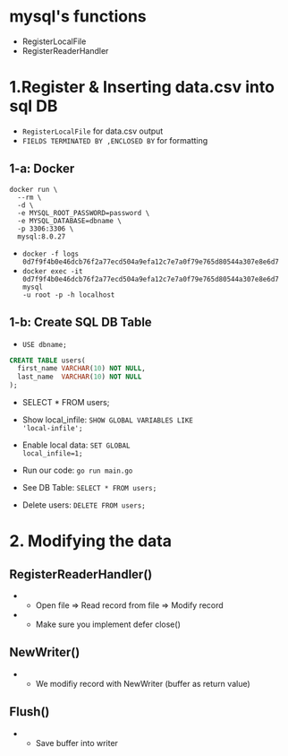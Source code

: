 # mysql's functions
- RegisterLocalFile
- RegisterReaderHandler

# 1.Register & Inserting data.csv into sql DB
- <code>RegisterLocalFile</code> for data.csv output
- <code>FIELDS TERMINATED BY ,ENCLOSED BY</code> for formatting

## 1-a: Docker
```
docker run \
  --rm \
  -d \
  -e MYSQL_ROOT_PASSWORD=password \
  -e MYSQL_DATABASE=dbname \
  -p 3306:3306 \
  mysql:8.0.27
```
- <code>docker -f logs 0d7f9f4b0e46dcb76f2a77ecd504a9efa12c7e7a0f79e765d80544a307e8e6d7</code>
- <code>docker exec -it 0d7f9f4b0e46dcb76f2a77ecd504a9efa12c7e7a0f79e765d80544a307e8e6d7 mysql -u root -p -h localhost</code>

## 1-b: Create SQL DB Table
- <code>USE dbname;</code>
```sql
CREATE TABLE users(
  first_name VARCHAR(10) NOT NULL,
  last_name  VARCHAR(10) NOT NULL
);
```
- SELECT * FROM users;
- Show local_infile: <code>SHOW GLOBAL VARIABLES LIKE 'local-infile'; </code>
- Enable local data: <code>SET GLOBAL local_infile=1;</code>

- Run our code: <code>go run main.go</code>

- See DB Table: <code>SELECT * FROM users;</code>
- Delete users: <code>DELETE FROM users;</code>

# 2. Modifying the data
## RegisterReaderHandler()
- - Open file => Read record from file => Modify record
- - Make sure you implement defer close()
## NewWriter()
- - We modifiy record with NewWriter (buffer as return value)
## Flush()
- - Save buffer into writer